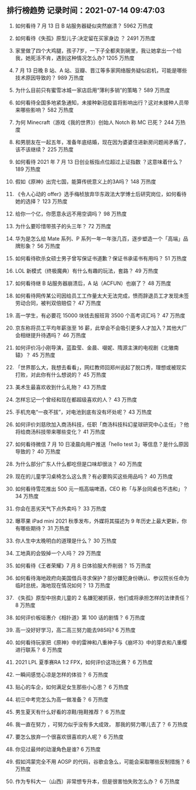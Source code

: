 
## 排行榜趋势 记录时间：2021-07-14 09:47:03
  
  1. 如何看待 7 月 13 日 B 站服务器疑似突然崩溃？ 5962 万热度
    
  2. 如何看待《失孤》原型儿子:决定留在买家身边 ？ 2491 万热度
    
  3. 家里做了四个大鸡腿，孩子7岁，一下子全都夹到碗里，我让她拿出一个给我，她死活不肯，遇到这种情况怎么办? 1205 万热度
    
  4. 7 月 13 日晚 B 站、A 站、豆瓣、晋江等多家网络服务疑似宕机，可能是哪些技术原因导致的？ 989 万热度
    
  5. 为什么目前只有蜜雪冰城一家店启用“薄利多销”的策略？ 589 万热度
    
  6. 如何看待全国多地紧急通知，未接种新冠疫苗将影响出行？这对未接种人员带来哪些影响？ 582 万热度
    
  7. 为何 Minecraft（游戏《我的世界》）创始人 Notch 称 MC 已死？ 244 万热度
    
  8. 和男朋友在一起五年，准备年底结婚，现在因为婆婆住进新房问题闹矛盾了，该不该继续？ 225 万热度
    
  9. 如何看待 2021 年 7 月 13 日创业板指点位超过上证指数 ？这意味着什么？ 189 万热度
    
  10. 假如《原神》出完七国，能算传统意义上的3A吗？ 148 万热度
    
  11. 《令人心动的 offer》选手梅桢放弃华东政法大学博士后研究岗位，如何看待她的选择？ 123 万热度
    
  12. 给你一个亿，你愿意永远不用空调吗？ 98 万热度
    
  13. 为什么要珍惜带孩子的头三年？ 72 万热度
    
  14. 华为是怎么给 Mate 系列、P 系列一年一年涨几百，逐步塑造一个「高端」品牌形象？ 56 万热度
    
  15. 如何看待砍杀女硕士男子曾写保证书道歉？保证书承诺书有用吗？ 51 万热度
    
  16. LOL 新模式（终极魔典）有什么有趣的玩法，套路？ 49 万热度
    
  17. 如何看待继 B 站服务器崩溃后，A 站（ACFUN）也崩了？ 48 万热度
    
  18. 如何看待网传某公司因给员工工作量太大无法完成，愤而辞退员工才发现未签劳动合同，被判双倍赔偿？ 47 万热度
    
  19. 高一学生，有必要花 15000 块钱去报班背 3500 个高考词汇吗？ 47 万热度
    
  20. 京东称将员工平均年薪涨至 16 薪，此举会不会吸引更多人才加入？其他大厂会相继提升待遇吗？ 46 万热度
    
  21. 如何评价冯小刚导演，蓝盈莹、金晨、啜妮、隋源主演的电视剧《北辙南辕》？ 45 万热度
    
  22. 「世界那么大，我想去看看」，网红教师回郑州说起了脱口秀，理想或被现实打败，对此你有什么想说的？ 45 万热度
    
  23. 美术生最喜欢收到什么礼物？ 43 万热度
    
  24. 怎样忘记一个曾经和现在都超级喜欢的人？ 43 万热度
    
  25. 手机充电“一夜不拔”，对电池到底有没有坏处呢？ 43 万热度
    
  26. 如何评价刘慈欣加入商汤科技，任职「商汤科技科幻星球研究中心主任」？他将给商汤科技带来哪些变化？ 41 万热度
    
  27. 如何看待微信 7 月 10 日凌晨向用户推送「hello test 3」等信息？是什么原因导致的？ 40 万热度
    
  28. 为什么部分广东人什么都吃但是口味却很淡？ 40 万热度
    
  29. 现在的儿童学习桌椅怎么这么贵？有必要购买这些用品吗？ 40 万热度
    
  30. 如何看待雪花推出 500 元一瓶高端啤酒，CEO 称「与茅台同桌也不违和」？ 34 万热度
    
  31. 你会在恶劣天气下点外卖吗？ 33 万热度
    
  32. 曝苹果 iPad mini 2021 秋季发布，外媒将其描述为 9 年历史上最大更新，你有哪些期待？ 31 万热度
    
  33. 你人生中太晚明白的道理是什么？ 30 万热度
    
  34. 工地真的会毁掉一个人吗？ 29 万热度
    
  35. 如何看待《王者荣耀》7 月 8 日体验服大乔削弱？ 15 万热度
    
  36. 如何看待海地政府向美国借兵寻求保护？部分嫌犯身份确认、参议院长任命为临时总统，海地现在情况如何？ 13 万热度
    
  37. 《失孤》原型中拐卖儿童的 2 名嫌犯被抓获，他们或将承担怎样的法律责任？ 8 万热度
    
  38. 如何评价板垣惠介《相扑道》第 100 话的剧情？ 6 万热度
    
  39. 高一没好好学习，高二高三努力能去985吗? 6 万热度
    
  40. 如何看待玩家把《原神》中的雷神和八重神子与《崩坏3》中的芽衣和八重樱进行联系？ 6 万热度
    
  41. 2021 LPL 夏季赛RA 1:2 FPX，如何评价这场比赛？ 6 万热度
    
  42. 一瞬间感觉心凉是怎样的体验？ 6 万热度
    
  43. 贴心的车企，如何满足女生那些小心思？ 6 万热度
    
  44. 初三中考完怎么为高一做准备？ 6 万热度
    
  45. 男生夏天有什么好看的凉鞋/拖鞋推荐？ 6 万热度
    
  46. 我一直在努力 ，可努力似乎没有多大成效， 那我的努力哪儿去了？ 6 万热度
    
  47. 要怎么放弃一个很喜欢很喜欢的人呢？ 6 万热度
    
  48. 你见过最帅的动漫角色是谁? 6 万热度
    
  49. 假如鸿蒙完全不用 AOSP 的代码，谷歌会急么，可能会采取哪些反制措施？ 6 万热度
    
  50. 作为专科大一（山西）非常想专升本，但是很害怕失败怎么办？ 6 万热度
    